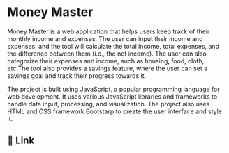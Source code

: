 # Money Master

Money Master is a web application that helps users keep track of their monthly income and expenses. The user can input their income and expenses, and the tool will calculate the total income, total expenses, and the difference between them (i.e., the net income). The user can also categorize their expenses and income, such as housing, food, cloth, etc.The tool also provides a savings feature, where the user can set a savings goal and track their progress towards it. 



The project is built using JavaScript, a popular programming language for web development. It uses various JavaScript libraries and frameworks to handle data input, processing, and visualization. The project also uses HTML and CSS framework Bootstarp to create the user interface and style it.




## 🔗 Link



